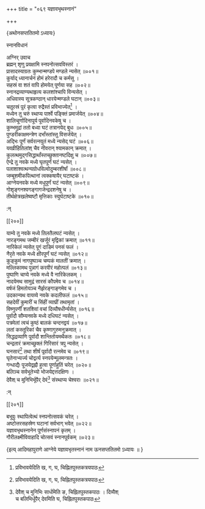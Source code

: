 +++
title = "०६९ यज्ञावभृथस्नानं"

+++

\{अथोनसप्ततितमो ऽध्यायः\}

स्नानविधानं  
    
अग्निर् उवाच  
ब्रह्मन् शृणु प्रवक्षामि स्नपनोत्सवविस्तरं ।  
प्रासादस्याग्रतः कुम्भान्मण्डपे मण्डले न्यसेत्   ॥००१॥  
कुर्याद् ध्यानार्चनं होमं हरेरादौ च कर्मसु ।  
सहस्रं वा शतं वापि होमयेत् पूर्णया सह ॥००२॥  
स्नानद्रव्याण्यथाहृत्य कलशांश्चापि विन्यसेत् ।  
अधिवास्य सूत्रकण्ठान् धारयेन्मण्डले घटान्   ॥००३॥  
चतुरस्रं पुरं कृत्वा रुद्रैस्तं प्रविभाज्येत्[^१] ।  
मध्येन तु चरुं स्थाप्य पार्श्वे पङ्क्तिं प्रमार्जयेत्   ॥००४॥  
शालिचूर्णादिनापूर्य पूर्वादिनवकेषु च ।  
कुम्भमुद्रां ततो बध्वा घटं तत्रानयेद् बुधः   ॥००५॥  
पुण्डरीकाक्षमन्त्रेण दर्भांस्तांस्तु विसर्जयेत्   ।  
अद्भिः पूर्णं सर्वरत्नयुतं मध्ये न्यसेद् घटं   ॥००६॥  
यवव्रीहितिलांश् चैव नीवरान् श्यामकान् क्रमात् ।  
कुलत्थमुद्गसिद्धार्थांस्तच्छुक्तानष्टदिक्षु च   ॥००७॥  
ऐन्द्रे तु नवके मध्ये घृतपूर्णं घटं न्यसेत्   ।  
पलाशाश्वत्थन्यग्रोधविल्वोदुम्बरशीर्षां ॥००८॥  
जम्बूशमीकपित्थानां त्वक्कषायैर् घटाष्टकं   ।  
आग्नेयनवके मध्ये मधुपूर्णं घटं न्यसेत् ॥००९॥  
गोशृङ्गनश्वगङ्गागजेन्द्रदशनेषु च ।  
तीर्थक्षेत्रखलेष्वष्टौ मृत्तिकाः स्युर्घटाष्टके   ॥०१०॥  
    
:न्  
    
[^१]: प्रविभावयेदिति ख, ग, घ, चिह्नितपुस्तकत्रयपाठः  

[[२००]]
    
याम्ये तु नवके मध्ये तिलतैलघटं न्यसेत् ।  
नारङ्गमथ जम्बीरं खर्जूरं मृद्विकां क्रमात्   ॥०११॥  
नारिकेलं न्यसेत् पूगं दाडिमं पनसं फलं   ।  
नैरृते नवके मध्ये क्षीरपूर्णं घटं न्यसेत्   ॥०१२॥  
कुङ्कुमं नागपुष्पञ्च चम्पकं मालतीं क्रमात्   ।  
मल्लिकामथ पुन्नागं करवीरं महोत्पलं ॥०१३॥  
पुष्पाणि चाप्ये नवके मध्ये वै नारिकेलकम् ।  
नादयेमथ सामुद्रं सारसं कौपमेव च ॥०१४॥  
वर्षजं हिमतोयञ्च नैर्झरङ्गाङ्गमेव च ।  
उदकान्यथ वायव्ये नवके कदलीफलं ॥०१५॥  
सहदेवीं कुमारीं च सिंहीं व्याघ्रीं तथामृतां   ।  
विष्णुपर्णीं शतशिवां वचां दिव्यौषधीर्न्यसेत्   ॥०१६॥  
पूर्वादौ सौम्यनवके मध्ये दधिघटं न्यसेत् ।  
पत्रमेलां त्वचं कुष्ठं बालकं चन्दनद्वयं   ॥०१७॥  
लतां कस्तूरिकां चैव कृष्णागुरुमनुक्रमात्   ।  
सिद्धद्रव्याणि पूर्वादौ शान्तितोयमथैकतः ॥०१८॥  
चन्द्रतारं क्रमाच्छुक्लं गिरिसारं त्रपु न्यसेत् ।  
घनसारं[^१] तथा शीर्षं पूर्वादौ रत्नमेव च   ॥०१९॥  
घृतेनाभ्यर्ज्य चोद्वर्त्य स्नपयेन्मूलमन्त्रतः ।  
गन्धाद्यैः पूजयेद्वह्नौ हुत्वा पूर्णाहुतिं चरेत्   ॥०२०॥  
बलिञ्च सर्वभूतेभ्यो भोजयेद्दत्तदक्षिणः ।  
देवैश् च मुनिभिर्भूपैर् देवं[^२] संस्थाप्य चेश्वराः   ॥०२१॥  
    
:न्  
    
[^१]: घोषसारमिति ख, ग, घ, चिह्नितपुस्तकत्रयपाठः  
    
[^२]: देवैश् च मुनिभिः सार्धमिति ङ, चिह्नितपुस्तकपाठः । दिव्यैश्  
च बलिभिर्धूपैर् देवमिति घ, चिह्नितपुस्तकपाठः  

[[२०१]]
    
बभूवुः स्थापित्वेत्थं स्नपनोत्सवकं चरेत् ।  
अष्टोत्तरसहस्रेण घटानां सर्वभाग् भवेत् ॥०२२॥  
यज्ञावभृथस्नानेन पूर्णसंस्नापनं कृतम्   ।  
गौरीलक्ष्मीविवाहादि चोत्सवं स्नानपूर्वकम् ॥०२३॥  
    
\{इत्य् आदिमहापुराणे आग्नेये यज्ञावभृतस्नानं नाम ऊनसप्ततितमो ऽध्यायः ॥  }
    